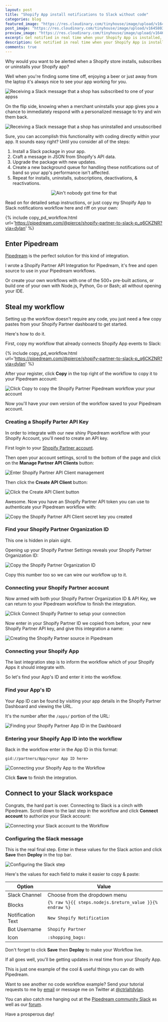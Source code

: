 ```yaml
---
layout: post
title: "Shopify App install notifications to Slack without code"
categories: blog
featured_image: "https://res.cloudinary.com/tinyhouse/image/upload/v1645803252/Blog/Pipedream/New_Project_1.png"
post_image: "https://res.cloudinary.com/tinyhouse/image/upload/v1645803252/Blog/Pipedream/New_Project_1.png"
preview_image: "https://res.cloudinary.com/tinyhouse/image/upload/v1646325290/Blog/Pipedream/New_Project_3.png"
excerpt: Get notified in real time when your Shopify App is installed, uninstalled or subscribed to without writing any code.
description: Get notified in real time when your Shopify App is installed, uninstalled or subscribed to without writing any code.
comments: true
---
```


Why would you want to be alerted when a Shopify store installs, subscribes or uninstalls your Shopify app?

Well when you're finding some time off, enjoying a beer or just away from the laptop it's always nice to see your app working for you.

![Receiving a Slack message that a shop has subscribed to one of your appss](https://res.cloudinary.com/tinyhouse/image/upload/v1645736752/Blog/Pipedream/CleanShot_2022-02-24_at_16.05.14_2x.png)

On the flip side, knowing when a merchant uninstalls your app gives you a chance to immediately respond with a personalized message to try and win them back.

![Receiving a Slack message that a shop has uninstalled and unsubscribed](https://res.cloudinary.com/tinyhouse/image/upload/v1645736753/Blog/Pipedream/CleanShot_2022-02-24_at_16.02.47_2x.png)

Sure, you can accomplish this functionality with coding directly within your app. It sounds easy right? Until you consider all of the steps:

1. Install a Slack package in your app.
2. Craft a message in JSON from Shopify's API data.
3. Upgrade the package with new updates.
4. Create a new background queue for handling these notifications out of band so your app's performance isn't affected.
5. Repeat for installs, uninstalls, subscriptions, deactivations, & reactivations.

<div style="display: flex;justify-content:center;">
<img alt="Ain't nobody got time for that" src="https://media.giphy.com/media/bWM2eWYfN3r20/giphy.gif" />
</div>

Read on for detailed setup instructions, or just copy my Shopify App to Slack notifications workflow here and riff on your own:

{% include copy_pd_workflow.html url='https://pipedream.com/@pierce/shopify-partner-to-slack-p_q6CKZNR?via=dylan' %}

## Enter Pipedream

[Pipedream](https://pipedream.com?via=dylan) is the perfect solution for this kind of integration.

I wrote a Shopify Partner API Integration for Pipedream, it's free and open source to use in your Pipedream workflows.

Or create your own workflows with one of the 500+ pre-built actions, or build one of your own with Node.js, Python, Go or Bash; all without opening your IDE.

## Steal my workflow 

Setting up the workflow doesn't require any code, you just need a few copy pastes from your Shopify Partner dashboard to get started.

Here's how to do it.

First, copy my workflow that already connects Shopify App events to Slack:

{% include copy_pd_workflow.html url='https://pipedream.com/@pierce/shopify-partner-to-slack-p_q6CKZNR?via=dylan' %}

After your register, click **Copy** in the top right of the workflow to copy it to your Pipedream account:

![Click Copy to copy the Shopify Partner Pipedream workflow your your account](https://res.cloudinary.com/tinyhouse/image/upload/v1646321834/Blog/Pipedream/CleanShot_2022-03-03_at_10.36.21_2x.png)

Now you'll have your own version of the workflow saved to your Pipedream account.

### Creating a Shopify Parter API Key

In order to integrate with our new shiny Pipedream workflow with your Shopify Account, you'll need to create an API key.

First login to your [Shopify Partner account](https://partners.shopify.com/).

Then open your account settings, scroll to the bottom of the page and click on the **Manage Partner API Clients** button:

![Enter Shopify Partner API Client management](https://res.cloudinary.com/tinyhouse/image/upload/v1645797451/Blog/Pipedream/CleanShot_2022-02-25_at_08.56.11_2x.png)

Then click the **Create API Client** button:

![Click the Create API Client button](https://res.cloudinary.com/tinyhouse/image/upload/v1645797592/Blog/Pipedream/CleanShot_2022-02-25_at_08.59.25_2x.png)

Awesome. Now you have an Shopify Partner API token you can use to authenticate your Pipedream workflow with:

![Copy the Shopify Partner API Client secret key you created](https://res.cloudinary.com/tinyhouse/image/upload/v1645797834/Blog/Pipedream/CleanShot_2022-02-25_at_09.02.48_2x.png)

### Find your Shopify Partner Organization ID

This one is hidden in plain sight.

Opening up your Shopify Partner Settings reveals your Shopify Partner Organization ID:

![Copy the Shopify Partner Organization ID](https://res.cloudinary.com/tinyhouse/image/upload/v1646322259/Blog/Pipedream/CleanShot_2022-03-03_at_10.43.30_2x.png)

Copy this number too so we can wire our workflow up to it.

### Connecting your Shopify Partner account

Now armed with both your Shopify Partner Organization ID & API Key, we can return to your Pipedream workflow to finish the integration.

![Click Connect Shopify Partner to setup your connection](https://res.cloudinary.com/tinyhouse/image/upload/v1646322070/Blog/Pipedream/CleanShot_2022-03-03_at_10.38.59_2x.png)

Now enter in your Shopify Partner ID we copied from before, your new Shopify Partner API key, and give this integration a name:

![Creating the Shopify Partner source in Pipedream](https://res.cloudinary.com/tinyhouse/image/upload/v1646322596/Blog/Pipedream/CleanShot_2022-03-03_at_10.49.19_2x.png)

### Connecting your Shopify App

The last integration step is to inform the workflow which of your Shopify Apps it should integrate with.

So let's find your App's ID and enter it into the workflow.

### Find your App's ID

Your App ID can be found by visiting your app details in the Shopify Partner Dashboard and viewing the URL.

It's the number after the `/apps/` portion of the URL:

![Finding your Shopify Partner App ID in the Dashboard](https://res.cloudinary.com/tinyhouse/image/upload/v1645813248/Blog/Pipedream/CleanShot_2022-02-25_at_13.20.04_2x.png)

### Entering your Shopify App ID into the workflow

Back in the workflow enter in the App ID in this format:

`gid://partners/App/<your App ID here>`

![Connecting your Shopify App to the Workflow](https://res.cloudinary.com/tinyhouse/image/upload/v1646322857/Blog/Pipedream/CleanShot_2022-03-03_at_10.52.20_2x.png)

Click **Save** to finish the integration.

## Connect to your Slack workspace

Congrats, the hard part is over. Connecting to Slack is a cinch with Pipedream. Scroll down to the last step in the workflow and click **Connect account** to authorize your Slack account:

![Connecting your Slack account to the Workflow](https://res.cloudinary.com/tinyhouse/image/upload/v1646323175/Blog/Pipedream/CleanShot_2022-03-03_at_10.59.10_2x.png)

### Configuring the Slack message

This is the real final step. Enter in these values for the Slack action and click **Save** then **Deploy** in the top bar.

![Configuring the Slack step](https://res.cloudinary.com/tinyhouse/image/upload/v1646323482/Blog/Pipedream/CleanShot_2022-03-03_at_11.00.56_2x.png)

Here's the values for each field to make it easier to copy & paste:

| Option  |  Value  |
|---|---|
| Slack Channel  | Choose from the dropdown menu  |
| Blocks  | `{% raw %}{{ steps.nodejs.$return_value }}{% endraw %}`  |
| Notification Text  | `New Shopify Notification`  |
| Bot Username  | `Shopify Partner`  |
| Icon  | `:shopping_bags:`  |

Don't forget to click **Save** then **Deploy** to make your Workflow live.

If all goes well, you'll be getting updates in real time from your Shopify App.

This is just one example of the cool & useful things you can do with Pipedream.

Want to see another no code workflow example? Send your tutorial requests to me by [email](mailto:me@dylanjpierce.com) or message me on Twitter at [@ctrlaltdylan](https://twitter.com/ctrlaltdylan).

You can also catch me hanging out at the [Pipedream community Slack](https://join.slack.com/t/pipedream-users/shared_invite/zt-11sazmsg0-oS2VW~mZfhtk3XfEEvb~JA) as well as our [forum](https://pipedream.com/community/).

Have a prosperous day!
